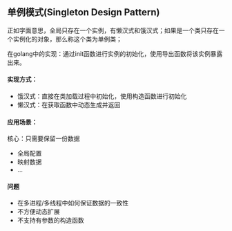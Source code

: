 ## 单例模式(Singleton Design Pattern)

正如字面意思，全局只存在一个实例，有懒汉式和饿汉式；如果是一个类只存在一个实例化的对象，那么称这个类为单例类；

在golang中的实现：通过init函数进行实例的初始化，使用导出函数将该实例暴露出来。

#### 实现方式：

- 饿汉式：直接在类加载过程中初始化，使用构造函数进行初始化
- 懒汉式：在获取函数中动态生成并返回

#### 应用场景：

核心：只需要保留一份数据

- 全局配置
- 映射数据
- ...

#### 问题

- 在多进程/多线程中如何保证数据的一致性
- 不方便动态扩展
- 不支持有参数的构造函数

